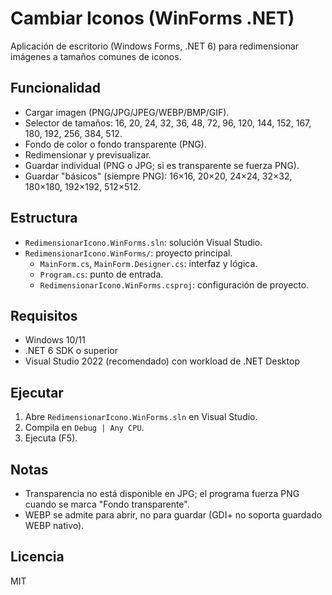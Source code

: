 # Cambiar Iconos (WinForms .NET)

Aplicación de escritorio (Windows Forms, .NET 6) para redimensionar imágenes a tamaños comunes de iconos.

## Funcionalidad

- Cargar imagen (PNG/JPG/JPEG/WEBP/BMP/GIF).
- Selector de tamaños: 16, 20, 24, 32, 36, 48, 72, 96, 120, 144, 152, 167, 180, 192, 256, 384, 512.
- Fondo de color o fondo transparente (PNG).
- Redimensionar y previsualizar.
- Guardar individual (PNG o JPG; si es transparente se fuerza PNG).
- Guardar "básicos" (siempre PNG): 16×16, 20×20, 24×24, 32×32, 180×180, 192×192, 512×512.

## Estructura

- `RedimensionarIcono.WinForms.sln`: solución Visual Studio.
- `RedimensionarIcono.WinForms/`: proyecto principal.
  - `MainForm.cs`, `MainForm.Designer.cs`: interfaz y lógica.
  - `Program.cs`: punto de entrada.
  - `RedimensionarIcono.WinForms.csproj`: configuración de proyecto.

## Requisitos

- Windows 10/11
- .NET 6 SDK o superior
- Visual Studio 2022 (recomendado) con workload de .NET Desktop

## Ejecutar

1. Abre `RedimensionarIcono.WinForms.sln` en Visual Studio.
2. Compila en `Debug | Any CPU`.
3. Ejecuta (F5).

## Notas

- Transparencia no está disponible en JPG; el programa fuerza PNG cuando se marca "Fondo transparente".
- WEBP se admite para abrir, no para guardar (GDI+ no soporta guardado WEBP nativo).

## Licencia

MIT
